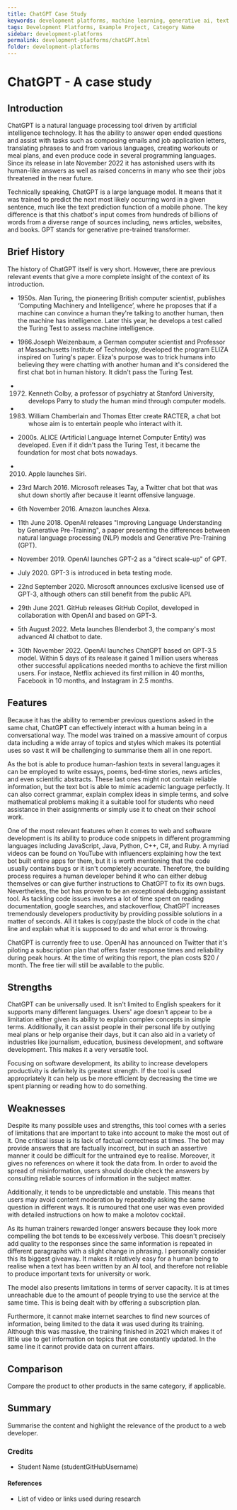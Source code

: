 ```yaml
---
title: ChatGPT Case Study
keywords: development platforms, machine learning, generative ai, text bot, natural language processing
tags: Development Platforms, Example Project, Category Name
sidebar: development-platforms
permalink: development-platforms/chatGPT.html
folder: development-platforms
---
```


# ChatGPT - A case study

## Introduction

ChatGPT is a natural language processing tool driven by artificial intelligence technology. It has the ability to answer open ended questions and assist with tasks such as composing emails and job application letters, translating phrases to and from various languages, creating workouts or meal plans, and even produce code in several programming languages. Since its release in late November 2022 it has astonished users with its human-like answers as well as raised concerns in many who see their jobs threatened in the near future.

Technically speaking, ChatGPT is a large language model. It means that it was trained to predict the next most likely occurring word in a given sentence, much like the text prediction function of a mobile phone. The key difference is that this chatbot's input comes from hundreds of billions of words from a diverse range of sources including, news articles, websites, and books. GPT stands for generative pre-trained transformer.

## Brief History

The history of ChatGPT itself is very short. However, there are previous relevant events that give a more complete insight of the context of its introduction.

- 1950s. Alan Turing, the pioneering British computer scientist, publishes ‘Computing Machinery and Intelligence’, where he proposes that if a machine can convince a human they're talking to another human, then the machine has intelligence. Later this year, he develops a test called the Turing Test to assess machine intelligence.

- 1966.Joseph Weizenbaum, a German computer scientist and Professor at Massachusetts Institute of Technology, developed the program ELIZA inspired on Turing's paper. Eliza's purpose was to trick humans into believing they were chatting with another human and it's considered the first chat bot in human history. It didn't pass the Turing Test.

- 1972. Kenneth Colby, a professor of psychiatry at Stanford University, develops Parry to study the human mind through computer models.

- 1983. William Chamberlain and Thomas Etter create RACTER, a chat bot whose aim is to entertain people who interact with it.

- 2000s. ALICE (Artificial Language Internet Computer Entity) was developed. Even if it didn't pass the Turing Test, it became the foundation for most chat bots nowadays.

- 2010. Apple launches Siri.

- 23rd March 2016. Microsoft releases Tay, a Twitter chat bot that was shut down shortly after because it learnt offensive language.

- 6th November 2016. Amazon launches Alexa.
- 11th June 2018. OpenAI releases "Improving Language Understanding by Generative Pre-Training", a paper presenting the differences between natural language processing (NLP) models and Generative Pre-Training (GPT).

- November 2019. OpenAI launches GPT-2 as a "direct scale-up" of GPT.

- July 2020. GPT-3 is introduced in beta testing mode.

- 22nd September 2020. Microsoft announces exclusive licensed use of GPT-3, although others can still benefit from the public API.

- 29th June 2021. GitHub releases GitHub Copilot, developed in collaboration with OpenAI and based on GPT-3.

- 5th August 2022. Meta launches Blenderbot 3, the company's most advanced AI chatbot to date.

- 30th November 2022. OpenAI launches ChatGPT based on GPT-3.5 model. Within 5 days of its realease it gained 1 million users whereas other successful applications needed months to achieve the first million users. For instace, Netflix achieved its first million in 40 months, Facebook in 10 months, and Instagram in 2.5 months.

## Features

Because it has the ability to remember previous questions asked in the same chat, ChatGPT can effectively interact with a human being in a conversational way. The model was trained on a massive amount of corpus data including a wide array of topics and styles which makes its potential uses so vast it will be challenging to summarise them all in one report.

As the bot is able to produce human-fashion texts in several languages it can be employed to write essays, poems, bed-time stories, news articles, and even scientific abstracts. These last ones might not contain reliable information, but the text bot is able to mimic academic language perfectly. It can also correct grammar, explain complex ideas in simple terms, and solve mathematical problems making it a suitable tool for students who need assistance in their assignments or simply use it to cheat on their school work.

One of the most relevant features when it comes to web and software development is its ability to produce code snippets in different programming languages including JavaScript, Java, Python, C++, C#, and Ruby. A myriad videos can be found on YouTube with influencers explaining how the text bot built entire apps for them, but it is worth mentioning that the code usually contains bugs or it isn't completely accurate. Therefore, the building process requires a human developer behind it who can either debug themselves or can give further instructions to ChatGPT to fix its own bugs. Nevertheless, the bot has proven to be an exceptional debugging assistant tool. As tackling code issues involves a lot of time spent on reading documentation, google searches, and stackoverflow, ChatGPT increases tremendously developers productivity by providing possible solutions in a matter of seconds. All it takes is copy/paste the block of code in the chat line and explain what it is supposed to do and what error is throwing.

ChatGPT is currently free to use. OpenAI has announced on Twitter that it's piloting a subscription plan that offers faster response times and reliability during peak hours. At the time of writing this report, the plan costs $20 / month. The free tier will still be available to the public.

## Strengths

ChatGPT can be universally used. It isn't limited to English speakers for it supports many different languages. Users' age doesn't appear to be a limitation either given its ability to explain complex concepts in simple terms. Additionally, it can assist people in their personal life by outlying meal plans or help organise their days, but it can also aid in a variety of industries like journalism, education, business development, and software development. This makes it a very versatile tool.

Focusing on software development, its ability to increase developers productivity is definitely its greatest strength. If the tool is used appropriately it can help us be more efficient by decreasing the time we spent planning or reading how to do something.

## Weaknesses

Despite its many possible uses and strengths, this tool comes with a series of limitations that are important to take into account to make the most out of it. One critical issue is its lack of factual correctness at times. The bot may provide answers that are factually incorrect, but in such an assertive manner it could be difficult for the untrained eye to realise. Moreover, it gives no references on where it took the data from. In order to avoid the spread of misinformation, users should double check the answers by consulting reliable sources of information in the subject matter.

Additionally, it tends to be unpredictable and unstable. This means that users may avoid content moderation by repeatedly asking the same question in different ways. It is rumoured that one user was even provided with detailed instructions on how to make a molotov cocktail.

As its human trainers rewarded longer answers because they look more compelling the bot tends to be excessively verbose. This doesn't precisely add quality to the responses since the same information is repeated in different paragraphs with a slight change in phrasing. I personally consider this its biggest giveaway. It makes it relatively easy for a human being to realise when a text has been written by an AI tool, and therefore not reliable to produce important texts for university or work.

The model also presents limitations in terms of server capacity. It is at times unreachable due to the amount of people trying to use the service at the same time. This is being dealt with by offering a subscription plan.

Furthermore, it cannot make internet searches to find new sources of information, being limited to the data it was used during its training. Although this was massive, the training finished in 2021 which makes it of little use to get information on topics that are constantly updated. In the same line it cannot provide data on current affairs.

## Comparison

Compare the product to other products in the same category, if applicable.

## Summary

Summarise the content and highlight the relevance of the product to a web developer.

### Credits

- Student Name (studentGitHubUsername)

#### References

- List of video or links used during research
